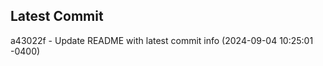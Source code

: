 
## Latest Commit
a43022f - Update README with latest commit info (2024-09-04 10:25:01 -0400) <Yunxi-Zhou>
